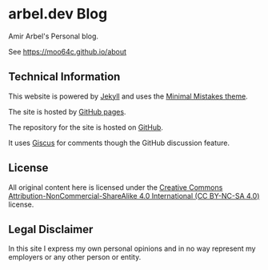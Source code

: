 # arbel.dev Blog
Amir Arbel's Personal blog.

See https://moo64c.github.io/about


## Technical Information
This website is powered by [Jekyll](https://jekyllrb.com/) and uses the [Minimal Mistakes theme](https://github.com/mmistakes/minimal-mistakes).

The site is hosted by [GitHub pages](github.io).

The repository for the site is hosted on [GitHub](https://github.com/moo64c/moo64c.github.com).

It uses [Giscus](giscus.app) for comments though the GitHub discussion feature.

## License
All original content here is licensed under the [Creative Commons Attribution-NonCommercial-ShareAlike 4.0 International (CC BY-NC-SA 4.0)](https://creativecommons.org/licenses/by-nc-sa/4.0/) license.

## Legal Disclaimer
In this site I express my own personal opinions and in no way represent my employers or any other person or entity.
